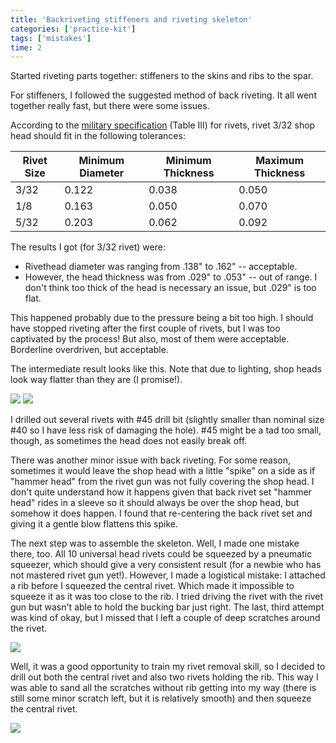 ```yaml
---
title: 'Backriveting stiffeners and riveting skeleton'
categories: ['practice-kit']
tags: ['mistakes']
time: 2
---
```


Started riveting parts together: stiffeners to the skins and ribs to the spar.

<!-- more -->

For stiffeners, I followed the suggested method of back riveting. It all went together really fast, but there were some issues.

According to the [military specification](https://www.vansaircraft.com/wp-content/uploads/2019/02/MIL-R-47196A_MI.pdf) (Table III) for rivets, rivet 3/32 shop head should fit in the following tolerances:

| Rivet Size | Minimum Diameter | Minimum Thickness | Maximum Thickness |
| ---------- | ---------------- | ----------------- | ----------------- |
| 3/32       | 0.122            | 0.038             | 0.050             |
| 1/8        | 0.163            | 0.050             | 0.070             |
| 5/32       | 0.203            | 0.062             | 0.092             |

The results I got (for 3/32 rivet) were:

- Rivethead diameter was ranging from .138" to .162" -- acceptable.
- However, the head thickness was from .029" to .053" -- out of range. I don't think too thick of the head is necessary an issue, but .029" is too flat.

This happened probably due to the pressure being a bit too high. I should have stopped riveting after the first couple of rivets, but I was too captivated by the process! But also, most of them were acceptable. Borderline overdriven, but acceptable.

The intermediate result looks like this. Note that due to lighting, shop heads look way flatter than they are (I promise!).

![](0-stiffeners-riveted.jpeg?nf_resize=smartcrop&w=480&h=360)
![](1-stiffeners-riveted.jpeg?nf_resize=smartcrop&w=480&h=360)

I drilled out several rivets with #45 drill bit (slightly smaller than nominal size #40 so I have less risk of damaging the hole). #45 might be a tad too small, though, as sometimes the head does not easily break off.

There was another minor issue with back riveting. For some reason, sometimes it would leave the shop head with a little "spike" on a side as if "hammer head" from the rivet gun was not fully covering the shop head. I don't quite understand how it happens given that back rivet set "hammer head" rides in a sleeve so it should always be over the shop head, but somehow it does happen. I found that re-centering the back rivet set and giving it a gentle blow flattens this spike.

<Mistake /> The next step was to assemble the skeleton. Well, I made one mistake there, too. All 10 universal head rivets could be squeezed by a pneumatic squeezer, which should give a very consistent result (for a newbie who has not mastered rivet gun yet!). However, I made a logistical mistake: I attached a rib before I squeezed the central rivet. Which made it impossible to squeeze it as it was too close to the rib. I tried driving the rivet with the rivet gun but wasn't able to hold the bucking bar just right. The last, third attempt was kind of okay, but I missed that I left a couple of deep scratches around the rivet.

![](2-damaged-spar.jpeg?nf_resize=smartcrop&w=480&h=360)

Well, it was a good opportunity to train my rivet removal skill, so I decided to drill out both the central rivet and also two rivets holding the rib. This way I was able to sand all the scratches without rib getting into my way (there is still some minor scratch left, but it is relatively smooth) and then squeeze the central rivet.

![](3-scratches-removed.jpeg?nf_resize=smartcrop&w=480&h=360)
